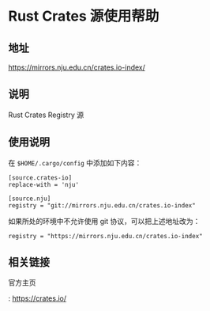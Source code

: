 # Rust Crates 源使用帮助

## 地址

<https://mirrors.nju.edu.cn/crates.io-index/>

## 说明

Rust Crates Registry 源

## 使用说明

在 `$HOME/.cargo/config`  中添加如下内容：

    [source.crates-io]
    replace-with = 'nju'

    [source.nju]
    registry = "git://mirrors.nju.edu.cn/crates.io-index"

如果所处的环境中不允许使用 git 协议，可以把上述地址改为：

    registry = "https://mirrors.nju.edu.cn/crates.io-index"

## 相关链接

官方主页

:   <https://crates.io/>
